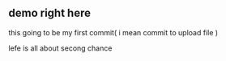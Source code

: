 ## demo right here 

this going to be my first commit( i mean commit to upload file )

lefe is all about secong chance 
